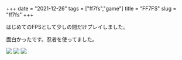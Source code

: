 +++
date = "2021-12-26"
tags = ["ff7fs","game"]
title = "FF7FS"
slug = "ff7fs"
+++

<style>
.containerx p img {
    width: 100%;
    padding: 0;
}
</style>

はじめてのFPSとして少しの間だけプレイしました。

面白かったです。忍者を使ってました。

![](/games/ff7fs/ff7fs_00.jpg)
![](/games/ff7fs/ff7fs_01.png)
![](/games/ff7fs/ff7fs_02.png)

